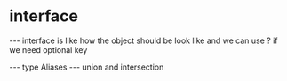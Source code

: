 # interface 
--- interface is like how the object should be look like and we can use ? if we need optional key

--- type Aliases
--- union and intersection